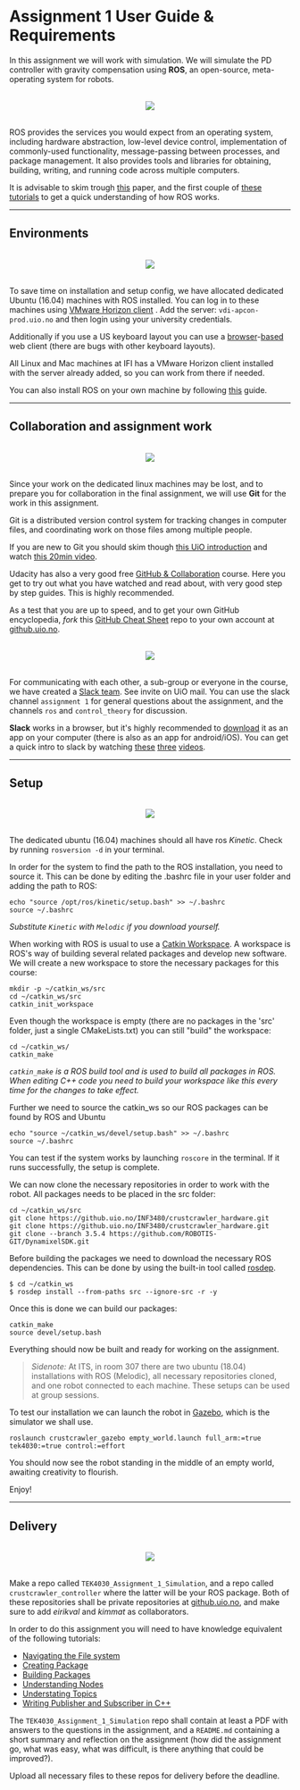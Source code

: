 # Assignment 1 User Guide & Requirements

In this assignment we will work with simulation. We will simulate the PD controller with gravity compensation using **ROS**, an open-source, meta-operating system for robots.

<div align="center">
   <br>
  <img src="img\ROS-Development-BlogPost-01-ARTC+Update.png"><br><br>
</div>

ROS provides the services you would expect from an operating system, including hardware abstraction, low-level device control, implementation of commonly-used functionality, message-passing between processes, and package management. It also provides tools and libraries for obtaining, building, writing, and running code across multiple computers.

It is advisable to skim trough [this](http://www.robotics.stanford.edu/~ang/papers/icraoss09-ROS.pdf) paper, and the first couple of [these tutorials](http://wiki.ros.org/ROS/Tutorials) to get a quick understanding of how ROS works.



___

## Environments

<div align="center">
   <br>
  <img src="img\vmware-horizon-cloud-overview-video.jpg"><br><br>
</div>

To save time on installation and setup config, we have allocated dedicated Ubuntu (16.04) machines with ROS installed. You can log in to these machines using [VMware Horizon client](https://my.vmware.com/web/vmware/info?slug=desktop_end_user_computing/vmware_horizon_clients/4_0) . Add the server: `vdi-apcon-prod.uio.no` and then login using your university credentials.

Additionally if you use a US keyboard layout you can use a [browser](https://vdi-apcon-prod.uio.no)-[based](http://ros.ifi.uio.no) web client (there are bugs with other keyboard layouts).

All Linux and Mac machines at IFI has a VMware Horizon client installed with the server already added, so you can work from there if needed.

You can also install ROS on your own machine by following [this](http://wiki.ros.org/melodic/Installation) guide.

___

## Collaboration and assignment work


<div align="center">
   <br>
  <img src="img\branching.png"><br><br>
</div>

Since your work on the dedicated linux machines may be lost, and to prepare you for collaboration in the final assignment, we will use **Git** for the work in this assignment.

Git is a distributed version control system for tracking changes in computer files, and coordinating work on those files among multiple people.

If you are new to Git you should skim though [this UiO introduction](http://www.uio.no/tjenester/it/maskin/filer/versjonskontroll/github.html)
and watch [this 20min video](https://www.youtube.com/watch?v=Y9XZQO1n_7c).

Udacity has also a very good free [GitHub & Collaboration](https://www.udacity.com/course/github-collaboration--ud456) course. Here you get to try out what you have watched and read about, with very good step by step guides. This is highly recommended.

As a test that you are up to speed, and to get your own GitHub encyclopedia, *fork* this [GitHub Cheat Sheet](https://github.com/KvalheimRacing/github-cheat-sheet) repo to your own account at [github.uio.no](github.uio.no).


<div align="center">
   <br>
  <img src="img\unfurl_why_slack.png"><br><br>
</div>

For communicating with each other, a sub-group or everyone in the course, we have created a [Slack team](unik4490.slack.com). See invite on UiO mail.
You can use the slack channel `assignment 1` for general questions about the assignment, and the channels `ros` and `control_theory` for discussion.

**Slack** works in a browser, but it's highly recommended to [download](https://slack.com/downloads) it as an app on your computer (there is also as an app for android/iOS). You can get a quick intro to slack by watching [these](https://youtu.be/9RJZMSsH7-g) [three](https://youtu.be/W8_tGC8pNvI) [videos](https://youtu.be/gvJAcElFMUU).

___

## Setup



<div align="center">
   <br>
  <img src="img\maxresdefault.jpg"><br><br>
</div>

The dedicated ubuntu (16.04) machines should all have ros *Kinetic*. Check by running `rosversion -d` in your terminal.

In order for the system to find the path to the ROS installation, you need to source it. This can be done by editing the .bashrc file in your user folder and adding the path to ROS:

```
echo "source /opt/ros/kinetic/setup.bash" >> ~/.bashrc
source ~/.bashrc
```
*Substitute `Kinetic` with `Melodic` if you download yourself.*

When working with ROS is usual to use a [Catkin Workspace](http://wiki.ros.org/catkin/workspaces). A workspace is ROS's way of building several related packages and develop new software. We will create a new workspace to store the necessary packages for this course:

```
mkdir -p ~/catkin_ws/src
cd ~/catkin_ws/src
catkin_init_workspace
```
Even though the workspace is empty (there are no packages in the 'src' folder, just a single CMakeLists.txt) you can still "build" the workspace:

```
cd ~/catkin_ws/
catkin_make
```
*`catkin_make` is a ROS build tool and is used to build all packages in ROS. When editing C++ code you need to build your workspace like this every time for the changes to take effect.*

Further we need to source the catkin_ws so our ROS packages can be found by ROS and Ubuntu

```
echo "source ~/catkin_ws/devel/setup.bash" >> ~/.bashrc
source ~/.bashrc
```


You can test if the system works by launching `roscore` in the terminal. If it runs successfully, the setup is complete.

We can now clone the necessary repositories in order to work with the robot. All packages needs to be placed in the src folder:

```
cd ~/catkin_ws/src
git clone https://github.uio.no/INF3480/crustcrawler_hardware.git
git clone https://github.uio.no/INF3480/crustcrawler_hardware.git
git clone --branch 3.5.4 https://github.com/ROBOTIS-GIT/DynamixelSDK.git
```

Before building the packages we need to download the necessary ROS dependencies. This can be done by using the built-in tool called [rosdep](http://wiki.ros.org/rosdep).

```
$ cd ~/catkin_ws
$ rosdep install --from-paths src --ignore-src -r -y

```
Once this is done we can build our packages:

```
catkin_make
source devel/setup.bash
```
Everything should now be built and ready for working on the assignment.


> *Sidenote:* At ITS, in room 307 there are two ubuntu (18.04) installations with ROS (Melodic), all necessary repositories cloned, and one robot connected to each machine. These setups can be used at group sessions.


To test our installation we can launch the robot in [Gazebo](http://gazebosim.org), which is the simulator we shall use.

```
roslaunch crustcrawler_gazebo empty_world.launch full_arm:=true tek4030:=true control:=effort
```

You should now see the robot standing in the middle of an empty world, awaiting creativity to flourish.

Enjoy!

___

## Delivery


<div align="center">
   <br>
  <img src="img\delivery.jpg"><br><br>
</div>


Make a repo called `TEK4030_Assignment_1_Simulation`, and a repo called `crustcrawler_controller` where the latter will be your ROS package. Both of these repositories shall be private repositories at [github.uio.no](github.uio.no), and make sure to add *eirikval* and *kimmat* as collaborators.

In order to do this assignment you will need to have knowledge equivalent of the following tutorials:

- [Navigating the File system](http://wiki.ros.org/ROS/Tutorials/NavigatingTheFilesystem)
- [Creating Package](http://wiki.ros.org/ROS/Tutorials/CreatingPackage)
- [Building Packages](http://wiki.ros.org/ROS/Tutorials/BuildingPackages)
- [Understanding Nodes](http://wiki.ros.org/ROS/Tutorials/UnderstandingNodes)
- [Understating Topics](http://wiki.ros.org/ROS/Tutorials/UnderstandingTopics)
- [Writing Publisher and Subscriber in C++](http://wiki.ros.org/ROS/Tutorials/WritingPublisherSubscriber%28c%2B%2B%29)

The `TEK4030_Assignment_1_Simulation` repo shall contain at least a PDF with answers to the questions in the assignment, and a `README.md` containing a short summary and reflection on the assignment (how did the assignment go, what was easy, what was difficult, is there anything that could be improved?).

Upload all necessary files to these repos for delivery before the deadline.
